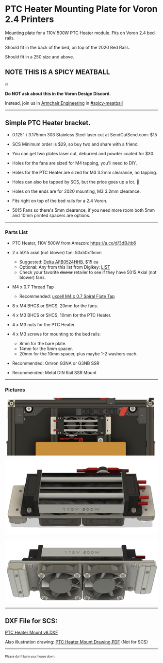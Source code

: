 # PTC Heater Mounting Plate for Voron 2.4 Printers
Mounting plate for a 110V 500W PTC Heater module. Fits on Voron 2.4 bed rails.

Should fit in the back of the bed, on top of the 2020 Bed Rails.

Should fit in a 250 size and above.

## NOTE THIS IS A SPICY MEATBALL

:fire:

**Do NOT ask about this in the Voron Design Discord.**

Instead, join us in [Armchair Engineering](https://discord.gg/armchairengineeringsux) in [#spicy-meatball](https://discord.com/channels/1029426383614648421/1151296680168275978)

---

## Simple PTC Heater bracket.

* 0.125" / 3.175mm 303 Stainless Steel laser cut at SendCutSend.com: $15

* SCS Minimum order is $29, so buy two and share with a friend.
* You can get two plates laser cut, deburred and powder coated for $30.

* Holes for the fans are sized for M4 tapping, you'll need to DIY.
* Holes for the PTC Heater are sized for M3 3.2mm clearance, no tapping.

* Holes can also be tapped by SCS, but the price goes up a lot. 😬
* Holes on the ends are for 2020 mounting, M3 3.2mm clearance.
* Fits right on top of the bed rails for a 2.4 Voron.
* 5015 Fans so there's 5mm clearance, if you need more room both 5mm and 10mm printed spacers are options.

---

### Parts List
* PTC Heater, 110V 500W from Amazon: https://a.co/d/3dBJtb6
* 2 x 5015 axial (not blower) fan: 50x50x15mm
  * Suggested: [Delta AFB0524HHB](https://www.digikey.com/en/products/detail/delta-electronics/AFB0524HHB/2560406), $15 ea
  * Optional: Any from this list from Digikey: [LIST](https://www.digikey.com/en/products/filter/dc-brushless-fans-bldc/217?s=N4IgjCBcpgLFoDGUBmBDANgZwKYBoQB7KAbXAFZyAmADggF0CAHAFyhAGUWAnASwDsA5iAC%2BBWADYEIZJHTZ8RUiFgAGCQE4A7A2ZtInHgOFjwGgMzTZ83AWKQy2jTRohGIVuy58hoguRoNK1RMWyUHcCoo8yl3TwNvYz8QLQ1VYLlQxXsyWDAJclV4OP1DHxMCMGcg6BkQhTtldPoRUyplQoBbToACdH43ESA)
  * Check your favorite ~~dealer~~ retailer to see if they have 5015 Axial (not blower) fans.

* M4 x 0.7 Thread Tap
  * Recommended: [uxcell M4 x 0.7 Spiral Flute Tap](https://www.amazon.com/uxcell-Machine-Threading-Nitriding-Tolerance/dp/B09765XYZD)
* 8 x M4 BHCS or SHCS, 20mm for the fans.
* 4 x M3 BHCS or SHCS, 10mm for the PTC Heater.
* 4 x M3 nuts for the PTC Heater.
* 4 x M3 screws for mounting to the bed rails:
  * 8mm for the bare plate.
  * 14mm for the 5mm spacer.
  * 20mm for the 10mm spacer, plus maybe 1-2 washers each.
* Recommended: Omron G3NA or G3NB SSR
* Recommended: Metal DIN Rail SSR Mount

---

### Pictures

![](Pictures/250-Mounted.png)

![](Pictures/Topside.png)

![](Pictures/Underside.png)

---

## DXF File for SCS:
[PTC Heater Mount v8.DXF](/DXF/PTC%20Heater%20Mount%20v8.dxf)

Also illustration drawing: [PTC Heater Mount Drawing.PDF](/dxf/PTC%20Heater%20Mount%20Drawing.pdf) (Not for SCS)

---

<sup><sub>Please don't burn your house down.</sub></sup>